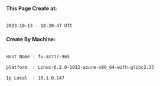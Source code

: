
   
#### This Page Create at:

```bash

2023-10-13 - 18:39:47 UTC

```

#### Create By Machine:

```bash

Host Name : fv-az717-965

platform  : Linux-6.2.0-1012-azure-x86_64-with-glibc2.35

Ip Local  : 10.1.0.147

```

